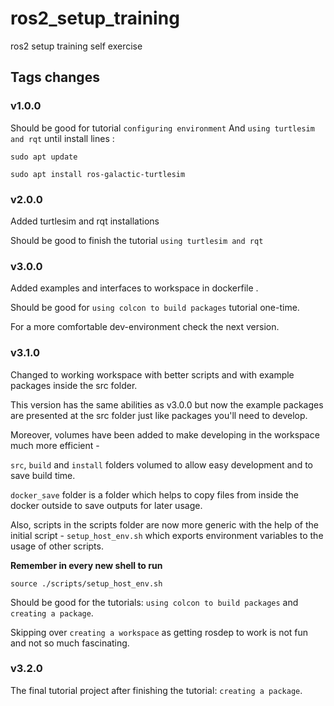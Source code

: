 # ros2_setup_training
ros2 setup training self exercise


## Tags changes

### v1.0.0
Should be good for tutorial `configuring environment`
And `using turtlesim and rqt` until install lines : 
```
sudo apt update

sudo apt install ros-galactic-turtlesim
```

### v2.0.0
Added turtlesim and rqt installations 

Should be good to finish the tutorial `using turtlesim and rqt`

### v3.0.0
Added examples and interfaces to workspace in dockerfile . 

Should be good for `using colcon to build packages` tutorial one-time. 

For a more comfortable dev-environment check the next version.


### v3.1.0
Changed to working workspace with better scripts and with example packages inside the src folder.

This version has the same abilities as v3.0.0 but now the example packages are presented at the src folder just like packages you'll need to develop. 

Moreover, volumes have been added to make developing in the workspace much more efficient - 


`src`, `build` and `install` folders volumed to allow easy development and to save build time. 

`docker_save` folder is a folder which helps to copy files from inside the docker outside to save outputs for later usage. 

Also, scripts in the scripts folder are now more generic with the help of the initial script - `setup_host_env.sh` which exports environment variables to the usage of other scripts. 

**Remember in every new shell to run**
```
source ./scripts/setup_host_env.sh
```

Should be good for the tutorials: `using colcon to build packages`  and `creating a package`. 

Skipping over `creating a workspace` as getting rosdep to work is not fun and not so much fascinating.


### v3.2.0
The final tutorial project after finishing the tutorial: `creating a package`. 
